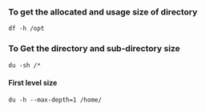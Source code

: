 ### To get the allocated and usage size of directory

    df -h /opt

### To Get the directory and sub-directory size

    du -sh /*

#### First level size

    du -h --max-depth=1 /home/

